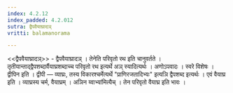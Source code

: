 ```yaml
---
index: 4.2.12
index_padded: 4.2.012
sutra: द्वैपवैयाघ्रादञ्
vritti: balamanorama

---
```

<<द्वैपवैयाघ्रादञ्>> - द्वैपवैयाघ्रादञ् । तेनेति परिवृतो रथ इति चानुवर्तते । तृतीयान्ताद्द्वैपशब्दार्वैयाघ्रशब्दाच्च परिवृतो रथ इत्यर्थे अञ् स्यादित्यर्थः । अणोऽपवादः । स्वरे विशेषः । द्वीपिन इति । द्वीपी — व्याघ्रः, तस्य विकारश्चर्मेत्यर्थे "प्राणिरजतादिभ्यः" इत्यञि द्वैपशब्द इत्यर्थः । एवं वैयाघ्र इति । व्याघ्रस्य चर्म, वैयाघ्रम् । अञिन य्वाभ्या॑मित्यैच् । तेन परिवृतो वैयाघ्र इति भावः । 